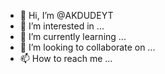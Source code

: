 - 👋 Hi, I’m @AKDUDEYT
- 👀 I’m interested in ...
- 🌱 I’m currently learning ...
- 💞️ I’m looking to collaborate on ...
- 📫 How to reach me ...

<!---
AKDUDEYT/AKDUDEYT is a ✨ special ✨ repository because its `README.md` (this file) appears on your GitHub profile.
You can click the Preview link to take a look at your changes.
--->
